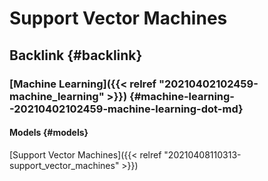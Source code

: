 # Support Vector Machines


## Backlink {#backlink}


### [Machine Learning]({{< relref "20210402102459-machine_learning" >}}) {#machine-learning--20210402102459-machine-learning-dot-md}


#### Models {#models}

[Support Vector Machines]({{< relref "20210408110313-support_vector_machines" >}})

